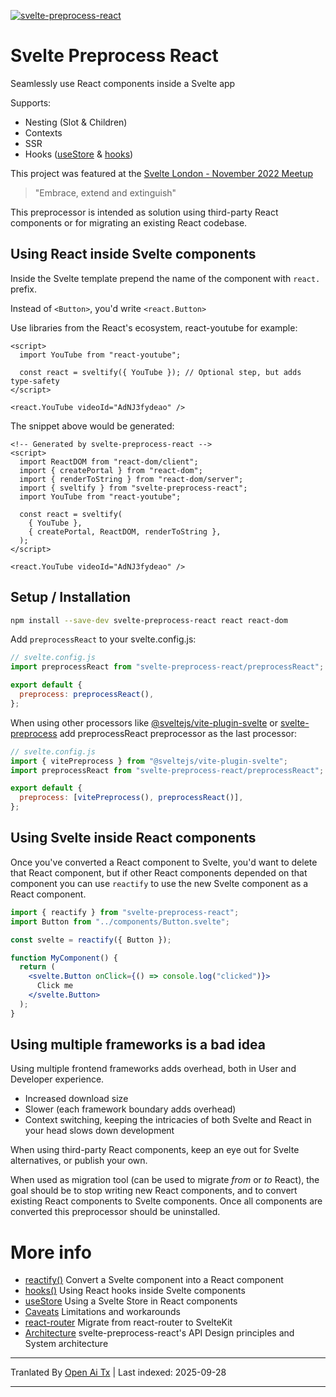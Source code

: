 [![svelte-preprocess-react](https://raw.githubusercontent.com/bfanger/svelte-preprocess-react/main/./static/svelte-preprocess-react.svg)](https://www.npmjs.com/package/svelte-preprocess-react)

# Svelte Preprocess React

Seamlessly use React components inside a Svelte app

Supports:

- Nesting (Slot & Children)
- Contexts
- SSR
- Hooks ([useStore](https://raw.githubusercontent.com/bfanger/svelte-preprocess-react/main/./docs/useStore.md) & [hooks](https://raw.githubusercontent.com/bfanger/svelte-preprocess-react/main/./docs/hooks.md))

This project was featured at the [Svelte London - November 2022 Meetup](https://www.youtube.com/live/DXQl1G54DJY?feature=share&t=2569)

> "Embrace, extend and extinguish"

This preprocessor is intended as solution using third-party React components or for migrating an existing React codebase.

## Using React inside Svelte components

Inside the Svelte template prepend the name of the component with `react.` prefix.

Instead of `<Button>`, you'd write `<react.Button>`

Use libraries from the React's ecosystem, react-youtube for example:

```svelte
<script>
  import YouTube from "react-youtube";

  const react = sveltify({ YouTube }); // Optional step, but adds type-safety
</script>

<react.YouTube videoId="AdNJ3fydeao" />
```
The snippet above would be generated:


```svelte
<!-- Generated by svelte-preprocess-react -->
<script>
  import ReactDOM from "react-dom/client";
  import { createPortal } from "react-dom";
  import { renderToString } from "react-dom/server";
  import { sveltify } from "svelte-preprocess-react";
  import YouTube from "react-youtube";

  const react = sveltify(
    { YouTube },
    { createPortal, ReactDOM, renderToString },
  );
</script>

<react.YouTube videoId="AdNJ3fydeao" />
```

## Setup / Installation

```sh
npm install --save-dev svelte-preprocess-react react react-dom
```

Add `preprocessReact` to your svelte.config.js:

```js
// svelte.config.js
import preprocessReact from "svelte-preprocess-react/preprocessReact";

export default {
  preprocess: preprocessReact(),
};
```

When using other processors like [@sveltejs/vite-plugin-svelte](https://github.com/sveltejs/vite-plugin-svelte/blob/main/docs/preprocess.md) or [svelte-preprocess](https://github.com/sveltejs/svelte-preprocess) add preprocessReact preprocessor as the last processor:

```js
// svelte.config.js
import { vitePreprocess } from "@sveltejs/vite-plugin-svelte";
import preprocessReact from "svelte-preprocess-react/preprocessReact";

export default {
  preprocess: [vitePreprocess(), preprocessReact()],
};
```

## Using Svelte inside React components

Once you've converted a React component to Svelte, you'd want to delete that React component, but if other React components depended on that component you can use `reactify` to use the new Svelte component as a React component.

```jsx
import { reactify } from "svelte-preprocess-react";
import Button from "../components/Button.svelte";

const svelte = reactify({ Button });

function MyComponent() {
  return (
    <svelte.Button onClick={() => console.log("clicked")}>
      Click me
    </svelte.Button>
  );
}
```

## Using multiple frameworks is a bad idea

Using multiple frontend frameworks adds overhead, both in User and Developer experience.

- Increased download size
- Slower (each framework boundary adds overhead)
- Context switching, keeping the intricacies of both Svelte and React in your head slows down development

When using third-party React components, keep an eye out for Svelte alternatives, or publish your own.

When used as migration tool (can be used to migrate _from_ or _to_ React),
the goal should be to stop writing new React components, and to convert existing React components to Svelte components.
Once all components are converted this preprocessor should be uninstalled.

# More info

- [reactify()](https://raw.githubusercontent.com/bfanger/svelte-preprocess-react/main/./docs/reactify.md) Convert a Svelte component into a React component
- [hooks()](https://raw.githubusercontent.com/bfanger/svelte-preprocess-react/main/./docs/hooks.md) Using React hooks inside Svelte components
- [useStore](https://raw.githubusercontent.com/bfanger/svelte-preprocess-react/main/./docs/useStore.md) Using a Svelte Store in React components
- [Caveats](https://raw.githubusercontent.com/bfanger/svelte-preprocess-react/main/./docs/caveats.md) Limitations and workarounds
- [react-router](https://raw.githubusercontent.com/bfanger/svelte-preprocess-react/main/./docs/react-router.md) Migrate from react-router to SvelteKit
- [Architecture](https://raw.githubusercontent.com/bfanger/svelte-preprocess-react/main/./docs/architecture.md) svelte-preprocess-react's API Design principles and System architecture


---

Tranlated By [Open Ai Tx](https://github.com/OpenAiTx/OpenAiTx) | Last indexed: 2025-09-28

---